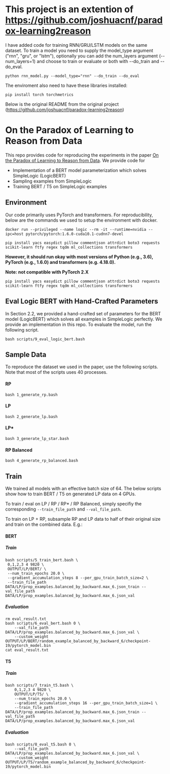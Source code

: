 # This project is an extention of https://github.com/joshuacnf/paradox-learning2reason

I have added code for training RNN/GRU/LSTM models on the same dataset. To train a model you
need to supply the model_type argument ("rnn", "gru", or "lstm"), optionally you can
add the num_layers argument (--num_layers=1) and choose to train or evaluate or both with
--do_train and --do_eval.

```
python rnn_model.py --model_type="rnn" --do_train --do_eval
```

The enviroment also need to have these libraries installed:
```
pip install torch torchmetrics
```

Below is the original README from the original project (https://github.com/joshuacnf/paradox-learning2reason)

# On the Paradox of Learning to Reason from Data

This repo provides code for reproducing the experiments in the paper [On the Paradox of Learning to Reason from Data](http://web.cs.ucla.edu/~hzhang19/files/on-the-paradox.pdf). We provide code for
 - Implementation of a BERT model parameterization which solves SimpleLogic (LogicBERT)
 - Sampling examples from SimpleLogic
 - Training BERT / T5 on SimpleLogic examples

## Environment

Our code primarily uses PyTorch and transformers. For reproducibility, below are the commands we used to setup the environment with docker. 

```
docker run --privileged --name logic --rm -it --runtime=nvidia --ipc=host pytorch/pytorch:1.6.0-cuda10.1-cudnn7-devel

pip install yacs easydict pillow commentjson attrdict boto3 requests scikit-learn ftfy regex tqdm ml_collections transformers
```

**However, it should run okay with most versions of Python (e.g., 3.6), PyTorch (e.g., 1.6.0) and transformers (e.g. 4.18.0).** 

**Note: not compatible with PyTorch 2.X**

```
pip install yacs easydict pillow commentjson attrdict boto3 requests scikit-learn ftfy regex tqdm ml_collections transformers
```

## Eval Logic BERT with Hand-Crafted Parameters
In Section 2.2, we provided a hand-crafted set of parameters for the BERT model (LogicBERT) which solves all examples in SimpleLogic perfectly. We provide an implementation in this repo. To evaluate the model, run the following script.

```
bash scripts/9_eval_logic_bert.bash
```


## Sample Data
To reproduce the dataset we used in the paper, use the following scripts. Note that most of the scripts uses 40 processes. 

#### RP
```
bash 1_generate_rp.bash
```
#### LP
```
bash 2_generate_lp.bash
```

#### LP*
```
bash 3_generate_lp_star.bash
```

#### RP Balanced
```
bash 4_generate_rp_balanced.bash
```



## Train
We trained all models with an effective batch size of 64. The below scripts show how to train BERT / T5 on generated LP data on 4 GPUs.

To train / eval on LP / RP / RP* / RP Balanced, simply specifiy the corresponding ``--train_file_path`` and ``--val_file_path``.

To train on LP + RP, subsample RP and LP data to half of their original size and train on the combined data. E.g.: 

#### BERT

##### Train
```
bash scripts/5_train_bert.bash \
 0,1,2,3 4 9820 \
 OUTPUT/LP/BERT/ \
 --num_train_epochs 20.0 \
 --gradient_accumulation_steps 8 --per_gpu_train_batch_size=2 \
 --train_file_path DATA/LP/prop_examples.balanced_by_backward.max_6.json_train --val_file_path DATA/LP/prop_examples.balanced_by_backward.max_6.json_val
```

##### Evaluation
```
rm eval_result.txt
bash scripts/6_eval_bert.bash 0 \
    --val_file_path DATA/LP/prop_examples.balanced_by_backward.max_6.json_val \
    --custom_weight OUTPUT/LP/BERT/random_example_balanced_by_backward_6/checkpoint-19/pytorch_model.bin
cat eval_result.txt
```



#### T5

##### Train

```
bash scripts/7_train_t5.bash \
    0,1,2,3 4 9820 \
    OUTPUT/LP/T5/ \
    --num_train_epochs 20.0 \
    --gradient_accumulation_steps 16 --per_gpu_train_batch_size=1 \
    --train_file_path DATA/LP/prop_examples.balanced_by_backward.max_6.json_train --val_file_path DATA/LP/prop_examples.balanced_by_backward.max_6.json_val
```

##### Evaluation
```
bash scripts/8_eval_t5.bash 0 \
    --val_file_path DATA/LP/prop_examples.balanced_by_backward.max_6.json_val \
    --custom_weight OUTPUT/LP/T5/random_example_balanced_by_backward_6/checkpoint-19/pytorch_model.bin
```
